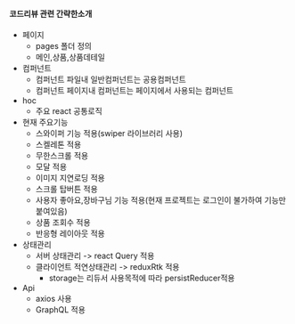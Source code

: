 #### 코드리뷰 관련 간략한소개

- 페이지
  - pages 폴더 정의
  - 메인,상품,상품데테일
- 컴퍼넌트
  - 컴퍼넌트 파일내 일반컴퍼넌트는 공용컴퍼넌트
  - 컴퍼넌트 페이지내 컴퍼넌트는 페이지에서 사용되는 컴퍼넌트
- hoc
  - 주요 react 공통로직
- 현재 주요기능
  - 스와이퍼 기능 적용(swiper 라이브러리 사용)
  - 스켈레톤 적용
  - 무한스크롤 적용
  - 모달 적용
  - 이미지 지연로딩 적용
  - 스크롤 탑버튼 적용
  - 사용자 좋아요,장바구님 기능 적용(현재 프로젝트는 로그인이 불가하여 기능만 붙여있음)
  - 상품 조회수 적용
  - 반응형 레이아웃 적용
- 상태관리
  - 서버 상태관리 -> react Query 적용
  - 클라이언트 적연상태관리 -> reduxRtk 적용
    - storage는 리듀서 사용목적에 따라 persistReducer적용
- Api
  - axios 사용
  - GraphQL 적용
